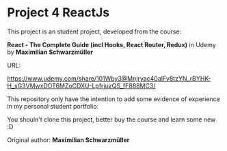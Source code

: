 #  Project 4 ReactJs

This project is an student project, developed from the course:

**React - The Complete Guide (incl Hooks, React Router, Redux)** in Udemy by **Maximilian Schwarzmüller**

URL:

https://www.udemy.com/share/101Wby3@Mnjryac40aIFv8tzYN_rBYHK-H_sG3VMwxDOT6MZoCDXU-LpfrjuzQS_fF888MC3/


This repository only have the intention to add some evidence of experience in my personal student portfolio.

You shouln't clone this project, better buy the course and learn some new :D


Original author: **Maximilian Schwarzmüller**